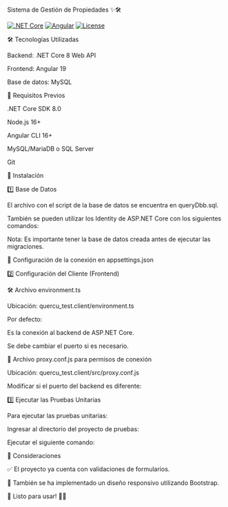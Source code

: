 Sistema de Gestión de Propiedades ✨🛠️

[![.NET Core](https://img.shields.io/badge/.NET%20Core-8.0-blue)](https://dotnet.microsoft.com/)
[![Angular](https://img.shields.io/badge/Angular-16+-red)](https://angular.io/)
[![License](https://img.shields.io/badge/License-MIT-green)](LICENSE)


🛠️ Tecnologías Utilizadas

Backend: .NET Core 8 Web API

Frontend: Angular 19

Base de datos: MySQL

📝 Requisitos Previos

.NET Core SDK 8.0

Node.js 16+

Angular CLI 16+

MySQL/MariaDB o SQL Server

Git

🚀 Instalación

1️⃣ Base de Datos

El archivo con el script de la base de datos se encuentra en queryDbb.sql.

También se pueden utilizar los Identity de ASP.NET Core con los siguientes comandos:

Nota: Es importante tener la base de datos creada antes de ejecutar las migraciones.

🔧 Configuración de la conexión en appsettings.json

2️⃣ Configuración del Cliente (Frontend)

🛠️ Archivo environment.ts

Ubicación: quercu_test.client/environment.ts

Por defecto:

Es la conexión al backend de ASP.NET Core.

Se debe cambiar el puerto si es necesario.

🔧 Archivo proxy.conf.js para permisos de conexión

Ubicación: quercu_test.client/src/proxy.conf.js

Modificar si el puerto del backend es diferente:

3️⃣ Ejecutar las Pruebas Unitarias

Para ejecutar las pruebas unitarias:

Ingresar al directorio del proyecto de pruebas:

Ejecutar el siguiente comando:

💪 Consideraciones

✅ El proyecto ya cuenta con validaciones de formularios.

🏡 También se ha implementado un diseño responsivo utilizando Bootstrap.

🌟 Listo para usar! 🚀🚀
